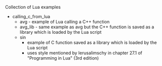 Collection of Lua examples

* calling_c_from_lua
  * avg - example of Lua calling a C++ function
  * avg_lib - same example as avg but the C++ function is saved as a library which is loaded by the Lua script
  * sin
    * example of C function saved as a library which is loaded by the Lua script
	* uses style mentioned by Ierusalimschy in chapter 27.1 of "Programming in Lua" (3rd edition)
